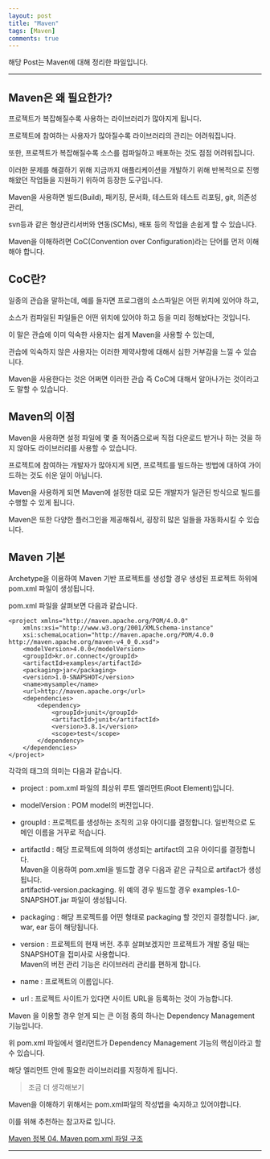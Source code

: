 ```yaml
---
layout: post
title: "Maven"
tags: [Maven]
comments: true
---
```

 
해당 Post는 Maven에 대해 정리한 파일입니다.

---

## Maven은 왜 필요한가?

프로젝트가 복잡해질수록 사용하는 라이브러리가 많아지게 됩니다.

프로젝트에 참여하는 사용자가 많아질수록 라이브러리의 관리는 어려워집니다.

또한, 프로젝트가 복잡해질수록 소스를 컴파일하고 배포하는 것도 점점 어려워집니다.

이러한 문제를 해결하기 위해 지금까지 애플리케이션을 개발하기 위해 반복적으로 진행해왔던 작업들을 지원하기 위하여 등장한 도구입니다. 

Maven을 사용하면 빌드(Build), 패키징, 문서화, 테스트와 테스트 리포팅, git, 의존성관리,

svn등과 같은 형상관리서버와 연동(SCMs), 배포 등의 작업을 손쉽게 할 수 있습니다.

Maven을 이해하려면 CoC(Convention over Configuration)라는 단어를 먼저 이해해야 합니다.

## CoC란?

일종의 관습을 말하는데, 예를 들자면 프로그램의 소스파일은 어떤 위치에 있어야 하고,

소스가 컴파일된 파일들은 어떤 위치에 있어야 하고 등을 미리 정해놨다는 것입니다.

이 말은 관습에 이미 익숙한 사용자는 쉽게 Maven을 사용할 수 있는데,

관습에 익숙하지 않은 사용자는 이러한 제약사항에 대해서 심한 거부감을 느낄 수 있습니다.

Maven을 사용한다는 것은 어쩌면 이러한 관습 즉 CoC에 대해서 알아나가는 것이라고도 말할 수 있습니다. 


## Maven의 이점

Maven을 사용하면 설정 파일에 몇 줄 적어줌으로써 직접 다운로드 받거나 하는 것을 하지 않아도 라이브러리를 사용할 수 있습니다.

프로젝트에 참여하는 개발자가 많아지게 되면, 프로젝트를 빌드하는 방법에 대하여 가이드하는 것도 쉬운 일이 아닙니다.

Maven을 사용하게 되면 Maven에 설정한 대로 모든 개발자가 일관된 방식으로 빌드를 수행할 수 있게 됩니다.

Maven은 또한 다양한 플러그인을 제공해줘서, 굉장히 많은 일들을 자동화시킬 수 있습니다.

## Maven 기본

Archetype을 이용하여 Maven 기반 프로젝트를 생성할 경우 생성된 프로젝트 하위에 pom.xml 파일이 생성됩니다.

pom.xml 파일을 살펴보면 다음과 같습니다. 
```
<project xmlns="http://maven.apache.org/POM/4.0.0"
    xmlns:xsi="http://www.w3.org/2001/XMLSchema-instance"
    xsi:schemaLocation="http://maven.apache.org/POM/4.0.0 http://maven.apache.org/maven-v4_0_0.xsd">
    <modelVersion>4.0.0</modelVersion>
    <groupId>kr.or.connect</groupId>
    <artifactId>examples</artifactId>
    <packaging>jar</packaging>
    <version>1.0-SNAPSHOT</version>
    <name>mysample</name>
    <url>http://maven.apache.org</url>
    <dependencies>
        <dependency>
            <groupId>junit</groupId>
            <artifactId>junit</artifactId>
            <version>3.8.1</version>
            <scope>test</scope>
        </dependency>
    </dependencies>
</project>

```

각각의 태그의 의미는 다음과 같습니다.

* project : pom.xml 파일의 최상위 루트 엘리먼트(Root Element)입니다.

* modelVersion : POM model의 버전입니다. 

* groupId : 프로젝트를 생성하는 조직의 고유 아이디를 결정합니다. 일반적으로 도메인 이름을 거꾸로 적습니다.

* artifactId : 해당 프로젝트에 의하여 생성되는 artifact의 고유 아이디를 결정합니다.<br>
Maven을 이용하여  pom.xml을 빌드할 경우 다음과 같은 규칙으로 artifact가 생성됩니다.<br>
artifactid-version.packaging. 위 예의 경우 빌드할 경우 examples-1.0-SNAPSHOT.jar 파일이 생성됩니다.

* packaging : 해당 프로젝트를 어떤 형태로 packaging 할 것인지 결정합니다. jar, war, ear 등이 해당됩니다.

* version : 프로젝트의 현재 버전. 추후 살펴보겠지만 프로젝트가 개발 중일 때는 SNAPSHOT을 접미사로 사용합니다.<br>
Maven의 버전 관리 기능은 라이브러리 관리를 편하게 합니다.

* name : 프로젝트의 이름입니다.

* url : 프로젝트 사이트가 있다면 사이트 URL을 등록하는 것이 가능합니다.

Maven 을 이용할 경우 얻게 되는 큰 이점 중의 하나는 Dependency Management 기능입니다.

위 pom.xml 파일에서 <dependencies/> 엘리먼트가 Dependency Management 기능의 핵심이라고 할 수 있습니다.

해당 엘리먼트 안에 필요한 라이브러리를 지정하게 됩니다.

> 조금 더 생각해보기

Maven을 이해하기 위해서는 pom.xml파일의 작성법을 숙지하고 있어야합니다.

이를 위해 추천하는 참고자료 입니다.

<a href= "https://wikidocs.net/18340">Maven 정복 04. Maven pom.xml 파일 구조</a>



---
